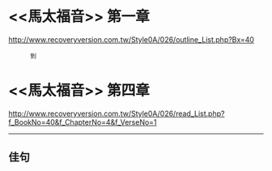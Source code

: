 # <<馬太福音>> 第一章
<http://www.recoveryversion.com.tw/Style0A/026/outline_List.php?Bx=40>

          到
          
# <<馬太福音>> 第四章
<http://www.recoveryversion.com.tw/Style0A/026/read_List.php?f_BookNo=40&f_ChapterNo=4&f_VerseNo=1>

***
## 佳句
```

```
